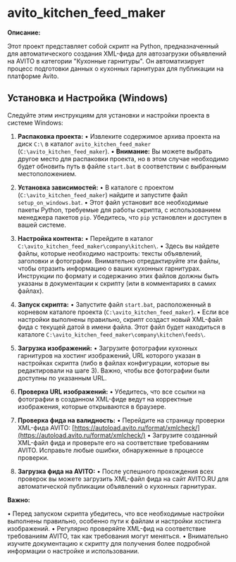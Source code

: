 # avito_kitchen_feed_maker

**Описание:**

Этот проект представляет собой скрипт на Python, предназначенный для автоматического создания XML-фида для автозагрузки объявлений на AVITO в категории "Кухонные гарнитуры". Он автоматизирует процесс подготовки данных о кухонных гарнитурах для публикации на платформе Avito.

## Установка и Настройка (Windows)

Следуйте этим инструкциям для установки и настройки проекта в системе Windows:

1.  **Распаковка проекта:**
    •   Извлеките содержимое архива проекта на диск `C:\` в каталог `avito_kitchen_feed_maker` (`C:\avito_kitchen_feed_maker`).
    •   **Внимание:** Вы можете выбрать другое место для распаковки проекта, но в этом случае необходимо будет обновить путь в файле `start.bat` в соответствии с выбранным местоположением.

2.  **Установка зависимостей:**
    •   В каталоге с проектом (`C:\avito_kitchen_feed_maker`) найдите и запустите файл `setup_on_windows.bat`.
    •   Этот файл установит все необходимые пакеты Python, требуемые для работы скрипта, с использованием менеджера пакетов `pip`.  Убедитесь, что `pip` установлен и доступен в вашей системе.

3.  **Настройка контента:**
    •   Перейдите в каталог `C:\avito_kitchen_feed_maker\company\kitchen\`.
    •   Здесь вы найдете файлы, которые необходимо настроить: тексты объявлений, заголовки и фотографии.  Внимательно отредактируйте эти файлы, чтобы отразить информацию о ваших кухонных гарнитурах.  Инструкции по формату и содержанию этих файлов должны быть указаны в документации к скрипту (или в комментариях в самих файлах).

4.  **Запуск скрипта:**
    •   Запустите файл `start.bat`, расположенный в корневом каталоге проекта (`C:\avito_kitchen_feed_maker`).
    •   Если все настройки выполнены правильно, скрипт создаст новый XML-файл фида с текущей датой в имени файла. Этот файл будет находиться в каталоге `C:\avito_kitchen_feed_maker\company\kitchen\feeds\`.

5.  **Загрузка изображений:**
    •   Загрузите фотографии кухонных гарнитуров на хостинг изображений, URL которого указан в настройках скрипта (либо в файлах конфигурации, которые вы редактировали на шаге 3).  Важно, чтобы все фотографии были доступны по указанным URL.

6.  **Проверка URL изображений:**
    •   Убедитесь, что все ссылки на фотографии в созданном XML-фиде ведут на корректные изображения, которые открываются в браузере.

7.  **Проверка фида на валидность:**
    •   Перейдите на страницу проверки XML-фида AVITO: [https://autoload.avito.ru/format/xmlcheck/](https://autoload.avito.ru/format/xmlcheck/)
    •   Загрузите созданный XML-файл фида и проверьте его на соответствие требованиям AVITO.  Исправьте любые ошибки, обнаруженные в процессе проверки.

8.  **Загрузка фида на AVITO:**
    •   После успешного прохождения всех проверок вы можете загрузить XML-файл фида на сайт AVITO.RU для автоматической публикации объявлений о кухонных гарнитурах.

**Важно:**

•   Перед запуском скрипта убедитесь, что все необходимые настройки выполнены правильно, особенно пути к файлам и настройки хостинга изображений.
•   Регулярно проверяйте XML-фид на соответствие требованиям AVITO, так как требования могут меняться.
•   Внимательно изучите документацию к скрипту для получения более подробной информации о настройке и использовании.
